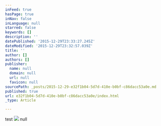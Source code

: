 ```yaml
---
inFeed: true
hasPage: true
inNav: false
inLanguage: null
starred: false
keywords: []
description: ''
datePublished: '2015-12-29T23:33:27.245Z'
dateModified: '2015-12-29T23:32:57.039Z'
title: ''
author: []
authors: []
publisher:
  name: null
  domain: null
  url: null
  favicon: null
sourcePath: _posts/2015-12-29-e32f1b04-5d7d-410e-b0bf-c86dacc53a0e.md
published: true
url: e32f1b04-5d7d-410e-b0bf-c86dacc53a0e/index.html
_type: Article

---
```

test
![](https://the-grid-user-content.s3-us-west-2.amazonaws.com/cf0144df-4e7a-47a2-9844-8567c990c91d.png)
null